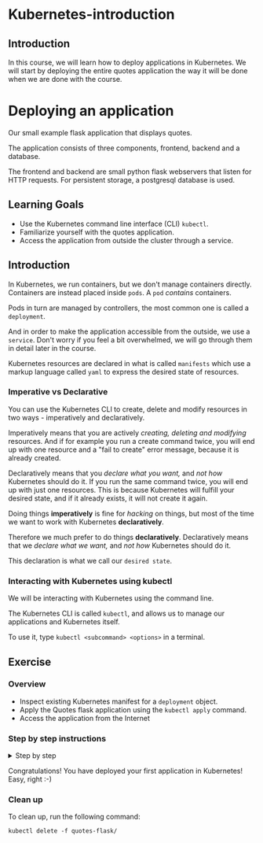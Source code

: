 # Kubernetes-introduction

## Introduction

In this course, we will learn how to deploy applications in Kubernetes.
We will start by deploying the entire quotes application the way it will be done when we are done with the course. 

# Deploying an application

Our small example flask application that displays quotes.

The application consists of three components, frontend, backend and a database.

The frontend and backend are small python flask webservers that listen for HTTP requests.
For persistent storage, a postgresql database is used.

## Learning Goals

- Use the Kubernetes command line interface (CLI) `kubectl`.
- Familiarize yourself with the quotes application.
- Access the application from outside the cluster through a service.


## Introduction

In Kubernetes, we run containers, but we don't manage containers directly. Containers are instead placed inside `pods`.
A `pod` _contains_ containers.

Pods in turn are managed by controllers, the most common one is called a `deployment`.

And in order to make the application accessible from the outside, we use a `service`. Don't worry if you feel a bit overwhelmed, we will go through them in detail later in the course.

Kubernetes resources are declared in what is called `manifests` which use a markup language called `yaml` to express the desired state of resources.

### Imperative vs Declarative

You can use the Kubernetes CLI to create, delete and modify resources in two ways - imperatively and declaratively.

Imperatively means that you are actively _creating, deleting and modifying_ resources. And if for example you run a create command twice, you will end up with one resource and a "fail to create" error message, because it is already created.

Declaratively means that you _declare what you want,_ and _not how_ Kubernetes should do it. If you run the same command twice, you will end up with just one resources. This is because Kubernetes will fulfill your desired state, and if it already exists, it will not create it again.

Doing things **imperatively** is fine for _hacking_ on things, but most of the time we want to work with Kubernetes **declaratively**.

Therefore we much prefer to do things **declaratively**.
Declaratively means that we _declare what we want,_ and _not how_ Kubernetes should do it.

This declaration is what we call our `desired state`.


### Interacting with Kubernetes using kubectl

We will be interacting with Kubernetes using the command line.

The Kubernetes CLI is called `kubectl`, and allows us to manage our applications and Kubernetes itself.

To use it, type `kubectl <subcommand> <options>` in a terminal.

## Exercise

### Overview

- Inspect existing Kubernetes manifest for a `deployment` object.
- Apply the Quotes flask application using the `kubectl apply` command.
- Access the application from the Internet

### Step by step instructions

<details>
<summary>Step by step</summary>

**take the same bullet names as above and put them in to illustrate how far the student have gone**

## Inspect existing Kubernetes manifest for a `deployment` object.


We have prepared all the Kubernetes manifests that you need for the application to run.

You can find the manifest in the folder called `quotes-flask`.

- Open up the frontend manifest located at `quotes-flask/frontend-deployment.yaml`.

Try to see if you can find information about:

- The name of the deployment
- The number of replicas
- The image used for the container
- The port the container listens on

Do not worry if you don't understand everything yet, we will go through it in detail later in the course.

## Apply the manifest using the `kubectl apply`.

Use the `kubectl apply -f <file>` command to send the manifest with your desired state to Kubernetes:

``` bash
kubectl apply -f quotes-flask/
```

Expected output:

```
configmap/backend-config created
deployment.apps/backend created
service/backend created
clusterrole.rbac.authorization.k8s.io/pods-list created
clusterrolebinding.rbac.authorization.k8s.io/pods-list created
deployment.apps/frontend created
service/frontend created
configmap/postgres-config created
deployment.apps/postgres created
persistentvolumeclaim/postgres-pvc created
secret/postgres-secret created
service/postgres created
```

- You can verify that the deployment is created by running the `kubectl get deployments` command.

``` bash
kubectl get deployments
```

Expected output:

```
NAME            READY   UP-TO-DATE   AVAILABLE   AGE
backend         1/1     1            1           27s
frontend        1/1     1            1           27s
postgres        1/1     1            1           27s
```

> :bulb: You might need to issue the command a couple of times, as it might take a few seconds for the deployment to be created and available.

##  Access the application from the Internet

We are getting a little ahead of our exercises here, but to illustrate that we actually have
a functioning application running in our cluster, let's try accessing it from a browser!

First of, get the `service` called `frontend` and note down the NodePort, by finding the `PORT(S)` column and noting the number on the right side of the colon `:`

> :bulb: A `service` is a networking abstraction that enables a lot of the neat networking features of Kubernetes.
> We will cover `services` in detail in a later exercise, so just go with it for now :-)

``` bash
kubectl get service frontend
```

Expected output:

```
NAME        TYPE       CLUSTER-IP      EXTERNAL-IP   PORT(S)        AGE
frontend       NodePort   10.96.223.218   <none>        80:32458/TCP   12s
```

In this example, Kubernetes has chosen port `32458`, you will most likely get a different number.

Finally, look up the IP address of a node in the cluster with:

``` bash
kubectl get nodes -o wide
```

> :bulb: The `-o wide` flag makes the output more verbose, i.e. to include the IPs

Expected output:

```
NAME    STATUS   . . . INTERNAL-IP  EXTERNAL-IP     . . .
node1   Ready    . . . 10.123.0.8   35.240.20.246   . . .
node2   Ready    . . . 10.123.0.7   35.205.245.42   . . .
```

In the example your external IPs are either `35.240.20.246` or `35.205.245.42`.

Since your `service` is of type `NodePort` it will be exposed on _all_ of the nodes. The service will be exposed on the port with the number you noted down above.

Choose one of the `EXTERNAL-IP`'s, and point your web browser to the address: `<EXTERNAL-IP>:<PORT>`.

In this example, the address could be `35.240.20.246:32458`, or `35.205.245.42:32458`.

You should see the application in the browser now!

</details>

Congratulations! You have deployed your first application in Kubernetes! 
Easy, right :-)


### Clean up

To clean up, run the following command:

```
kubectl delete -f quotes-flask/
```

